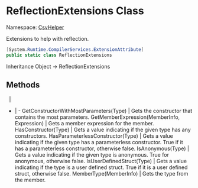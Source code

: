 # ReflectionExtensions Class

Namespace: [CsvHelper](/api/CsvHelper)

Extensions to help with reflection.

```cs
[System.Runtime.CompilerServices.ExtensionAttribute]
public static class ReflectionExtensions 
```

Inheritance Object -> ReflectionExtensions

## Methods
&nbsp; | &nbsp;
- | -
GetConstructorWithMostParameters(Type) | Gets the constructor that contains the most parameters.
GetMemberExpression(MemberInfo, Expression) | Gets a member expression for the member.
HasConstructor(Type) | Gets a value indicating if the given type has any constructors.
HasParameterlessConstructor(Type) | Gets a value indicating if the given type has a parameterless constructor. True if it has a parameterless constructor, otherwise false.
IsAnonymous(Type) | Gets a value indicating if the given type is anonymous. True for anonymous, otherwise false.
IsUserDefinedStruct(Type) | Gets a value indicating if the type is a user defined struct. True if it is a user defined struct, otherwise false.
MemberType(MemberInfo) | Gets the type from the member.
